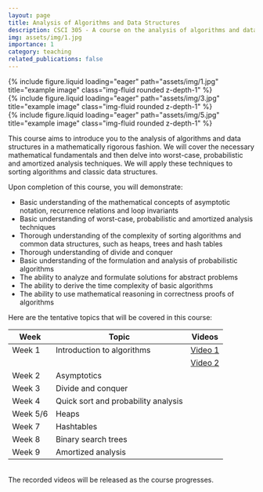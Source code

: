 ```yaml
---
layout: page
title: Analysis of Algorithms and Data Structures
description: CSCI 305 - A course on the analysis of algorithms and data structures.
img: assets/img/1.jpg
importance: 1
category: teaching
related_publications: false
---
```


<div class="row">
    <div class="col-sm mt-3 mt-md-0">
        {% include figure.liquid loading="eager" path="assets/img/1.jpg" title="example image" class="img-fluid rounded z-depth-1" %}
    </div>
    <div class="col-sm mt-3 mt-md-0">
        {% include figure.liquid loading="eager" path="assets/img/3.jpg" title="example image" class="img-fluid rounded z-depth-1" %}
    </div>
    <div class="col-sm mt-3 mt-md-0">
        {% include figure.liquid loading="eager" path="assets/img/5.jpg" title="example image" class="img-fluid rounded z-depth-1" %}
    </div>
</div>

This course aims to introduce you to the analysis of algorithms and data structures in a mathematically rigorous fashion. We will cover the necessary mathematical fundamentals and then delve into worst-case, probabilistic and amortized analysis techniques. We will apply these techniques to sorting algorithms and classic data structures. 

Upon completion of this course, you will demonstrate:

* Basic understanding of the mathematical concepts of asymptotic notation, recurrence relations  and loop invariants
* Basic understanding of worst-case, probabilistic and amortized analysis techniques
* Thorough understanding of the complexity of sorting algorithms and common data structures,  such as heaps, trees and hash tables
* Thorough understanding of divide and conquer
* Basic understanding of the formulation and analysis of probabilistic algorithms
* The ability to analyze and formulate solutions for abstract problems
* The ability to derive the time complexity of basic algorithms
* The ability to use mathematical reasoning in correctness proofs of algorithms

Here are the tentative topics that will be covered in this course:

| Week      | Topic                      | Videos                                              |
|-----------|----------------------------|-----------------------------------------------------|
| Week 1    | Introduction to algorithms | [Video 1](https://youtu.be/0DagQComugE)              |
|           |                            | [Video 2](https://youtu.be/2iUG_tRlcT4)              |
| Week 2    | Asymptotics                |                                                     |       
| Week 3    | Divide and conquer         |                                                    |       
| Week 4    | Quick sort and probability analysis   |                                          |       
| Week 5/6  | Heaps                      |                                                    |       
| Week 7    | Hashtables                 |                                                    |       
| Week 8    | Binary search trees        |                                                    |       
| Week 9    | Amortized analysis         |                                                    |       

<br>
The recorded videos will be released as the course progresses.